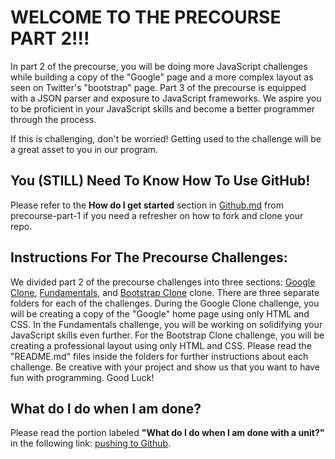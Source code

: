 # WELCOME TO THE PRECOURSE PART 2!!!

In part 2 of the precourse, you will be doing more JavaScript challenges while building a copy of the "Google" page and a more complex layout as seen on Twitter's "bootstrap" page. Part 3 of the precourse is equipped with a JSON parser and exposure to JavaScript frameworks. We aspire you to be proficient in your JavaScript skills and become a better programmer through the process.

If this is challenging, don't be worried! Getting used to the challenge will be a great asset to you in our program.

## You (STILL) Need To Know How To Use GitHub!

Please refer to the **How do I get started** section in [Github.md](https://github.com/CodesmithLLC/precourse-part-1/blob/master/GitHub.md#how-do-i-get-started) from precourse-part-1 if you need a refresher on how to fork and clone your repo.

## Instructions For The Precourse Challenges:

We divided part 2 of the precourse challenges into three sections: [Google Clone](./google-clone), [Fundamentals](./fundamentals), and [Bootstrap Clone](./bootstrap-clone) clone. There are three separate folders for each of the challenges. During the Google Clone challenge, you will be creating a copy of the "Google" home page using only HTML and CSS. In the Fundamentals challenge, you will be working on solidifying your JavaScript skills even further. For the Bootstrap Clone challenge, you will be creating a professional layout using only HTML and CSS. Please read the "README.md" files inside the folders for further instructions about each challenge. Be creative with your project and show us that you want to have fun with programming. Good Luck!

## What do I do when I am done?

Please read the portion labeled **"What do I do when I am done with a unit?"** in the following link: [pushing to Github](https://github.com/CodesmithLLC/precourse-JSFundamentals/blob/master/GitHub.md/#what-do-i-do-when-i-am-done-with-a-unit?).
